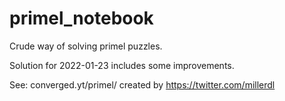 # primel_notebook
Crude way of solving primel puzzles.

Solution for 2022-01-23 includes some improvements.

See: converged.yt/primel/ created by https://twitter.com/millerdl 
